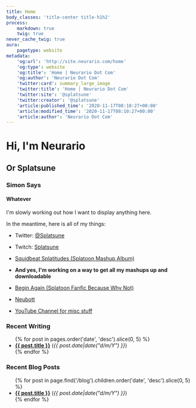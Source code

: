 ```yaml
---
title: Home
body_classes: 'title-center title-h1h2'
process:
    markdown: true
    twig: true
never_cache_twig: true
aura:
    pagetype: website
metadata:
    'og:url': 'http://site.neurario.com/home'
    'og:type': website
    'og:title': 'Home | Neurario Dot Com'
    'og:author': 'Neurario Dot Com'
    'twitter:card': summary_large_image
    'twitter:title': 'Home | Neurario Dot Com'
    'twitter:site': '@splatsune'
    'twitter:creator': '@splatsune'
    'article:published_time': '2020-11-17T08:10:27+00:00'
    'article:modified_time': '2020-11-17T08:10:27+00:00'
    'article:author': 'Neurario Dot Com'
---
```


# Hi, I'm Neurario
## Or Splatsune
### Simon Says
#### Whatever




I'm slowly working out how I want to display anything here.

In the meantime, here is all of my things:

* Twitter: [@Splatsune](https://twitter.com/Splatsune)
* Twitch: [Splatsune](https://www.twitch.tv/splatsune)

* [Squidbeat Splatitudes (Splatoon Mashup Album)](/mashups/squidbeat-splatitudes)
* **And yes, I'm working on a way to get all my mashups up and downloadable**
* [Begin Again (Splatoon Fanfic Because Why Not)](/writing/begin-again)
* [Neubott](https://github.com/sflavelle/neubott)
* [YouTube Channel for misc stuff](https://www.youtube.com/channel/UC0sfamZ9PWIHv76RF9B2l_g)

### Recent Writing

<ul>
{% for post in pages.order('date', 'desc').slice(0, 5) %}
    <li class="recent-posts">
        <strong><a href="{{ post.url }}">{{ post.title }}</a></strong> (<em>{{ post.date|date("d/m/Y") }}</em>)
    </li>
{% endfor %}
</ul>

### Recent Blog Posts
<ul>
{% for post in page.find('/blog').children.order('date', 'desc').slice(0, 5) %}
    <li class="recent-posts">
        <strong><a href="{{ post.url }}">{{ post.title }}</a></strong> (<em>{{ post.date|date("d/m/Y") }}</em>)
    </li>
{% endfor %}
</ul>